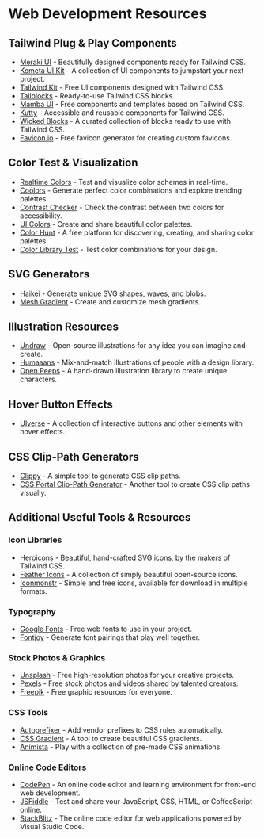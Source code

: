 # Web Development Resources

## Tailwind Plug & Play Components
- [Meraki UI](https://merakiui.com/components) - Beautifully designed components ready for Tailwind CSS.
- [Kometa UI Kit](https://kitwind.io/products/kometa/components/) - A collection of UI components to jumpstart your next project.
- [Tailwind Kit](https://www.tailwind-kit.com/components) - Free UI components designed with Tailwind CSS.
- [Tailblocks](https://tailblocks.cc/) - Ready-to-use Tailwind CSS blocks.
- [Mamba UI](https://mambaui.com/) - Free components and templates based on Tailwind CSS.
- [Kutty](https://kutty.netlify.app/components/) - Accessible and reusable components for Tailwind CSS.
- [Wicked Blocks](https://wickedblocks.dev/) - A curated collection of blocks ready to use with Tailwind CSS.
- [Favicon.io](https://favicon.io/) - Free favicon generator for creating custom favicons.

## Color Test & Visualization
- [Realtime Colors](https://www.realtimecolors.com/) - Test and visualize color schemes in real-time.
- [Coolors](https://coolors.co/) - Generate perfect color combinations and explore trending palettes.
- [Contrast Checker](https://coolors.co/contrast-checker) - Check the contrast between two colors for accessibility.
- [UI Colors](https://uicolors.app/create) - Create and share beautiful color palettes.
- [Color Hunt](https://colorhunt.co/) - A free platform for discovering, creating, and sharing color palettes.
- [Color Library Test](https://colorlibrary.ch/test-it/) - Test color combinations for your design.
 

## SVG Generators
- [Haikei](https://haikei.app/) - Generate unique SVG shapes, waves, and blobs.
- [Mesh Gradient](https://meshgradient.com/) - Create and customize mesh gradients.

## Illustration Resources
- [Undraw](https://undraw.co/) - Open-source illustrations for any idea you can imagine and create.
- [Humaaans](https://www.humaaans.com/) - Mix-and-match illustrations of people with a design library.
- [Open Peeps](https://www.openpeeps.com/) - A hand-drawn illustration library to create unique characters.

## Hover Button Effects
- [UIverse](https://uiverse.io/elements) - A collection of interactive buttons and other elements with hover effects.

## CSS Clip-Path Generators
- [Clippy](https://bennettfeely.com/clippy/) - A simple tool to generate CSS clip paths.
- [CSS Portal Clip-Path Generator](https://www.cssportal.com/css-clip-path-generator/) - Another tool to create CSS clip paths visually.

## Additional Useful Tools & Resources

### Icon Libraries
- [Heroicons](https://heroicons.com/) - Beautiful, hand-crafted SVG icons, by the makers of Tailwind CSS.
- [Feather Icons](https://feathericons.com/) - A collection of simply beautiful open-source icons.
- [Iconmonstr](https://iconmonstr.com/) - Simple and free icons, available for download in multiple formats.

### Typography
- [Google Fonts](https://fonts.google.com/) - Free web fonts to use in your project.
- [Fontjoy](https://fontjoy.com/) - Generate font pairings that play well together.

### Stock Photos & Graphics
- [Unsplash](https://unsplash.com/) - Free high-resolution photos for your creative projects.
- [Pexels](https://www.pexels.com/) - Free stock photos and videos shared by talented creators.
- [Freepik](https://www.freepik.com/) - Free graphic resources for everyone.

### CSS Tools
- [Autoprefixer](https://autoprefixer.github.io/) - Add vendor prefixes to CSS rules automatically.
- [CSS Gradient](https://cssgradient.io/) - A tool to create beautiful CSS gradients.
- [Animista](https://animista.net/) - Play with a collection of pre-made CSS animations.

### Online Code Editors
- [CodePen](https://codepen.io/) - An online code editor and learning environment for front-end web development.
- [JSFiddle](https://jsfiddle.net/) - Test and share your JavaScript, CSS, HTML, or CoffeeScript online.
- [StackBlitz](https://stackblitz.com/) - The online code editor for web applications powered by Visual Studio Code.
